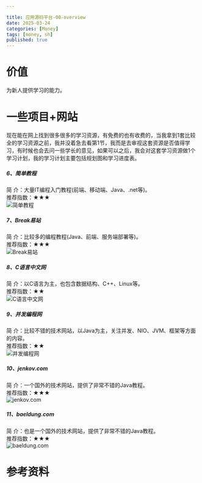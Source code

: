 ```yaml
---

title: 应用源码平台-00-overview
date: 2025-03-24
categories: [Money]
tags: [money, sh]
published: true
---
```


# 价值

为新人提供学习的能力。


# 一些项目+网站

现在能在网上找到很多很多的学习资源，有免费的也有收费的，当我拿到1套比较全的学习资源之前，我并没着急去看第1节，我而是去审视这套资源是否值得学习，有时候也会去问一些学长的意见，如果可以之后，我会对这套学习资源做1个学习计划，我的学习计划主要包括规划图和学习进度表。

##### 6、简单教程

简 介：大量IT编程入门教程(前端、移动端、Java、.net等)。  
推荐指数：★★★  
![简单教程](https://i-blog.csdnimg.cn/blog_migrate/dead865b229bf1c0d73538c97bc7a147.png)

##### 7、Break易站

简 介：比较多的编程教程(Java、前端、服务端部署等)。  
推荐指数：★★★  
![Break易站](https://i-blog.csdnimg.cn/blog_migrate/21c49c7edd3a6d9dd48f4ca6661120fa.png)

##### 8、C语言中文网

简 介：以C语言为主，也包含数据结构、C++、Linux等。  
推荐指数：★★  
![C语言中文网](https://i-blog.csdnimg.cn/blog_migrate/d9726a89269e7190fe682214016af608.png#pic_center)

##### 9、并发编程网

简 介：比较不错的技术网站，以Java为主，关注并发、NIO、JVM、框架等方面的内容。  
推荐指数：★★  
![并发编程网](https://i-blog.csdnimg.cn/blog_migrate/479ff6f00bde7d32b850a7a284aca4f8.png)

##### 10、jenkov.com

简 介：一个国外的技术网站，提供了非常不错的Java教程。  
推荐指数：★★★  
![jenkov.com](https://i-blog.csdnimg.cn/blog_migrate/59a7b4f37b4c4da7db4d600e79d09142.png)

##### 11、baeldung.com

简 介：也是一个国外的技术网站，提供了非常不错的Java教程。  
推荐指数：★★★  
![baeldung.com](https://i-blog.csdnimg.cn/blog_migrate/66e292625637f70fc6fbaab3217a5338.png)

# 参考资料



